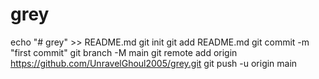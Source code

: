 # grey
echo "# grey" >> README.md
git init
git add README.md
git commit -m "first commit"
git branch -M main
git remote add origin https://github.com/UnravelGhoul2005/grey.git
git push -u origin main
